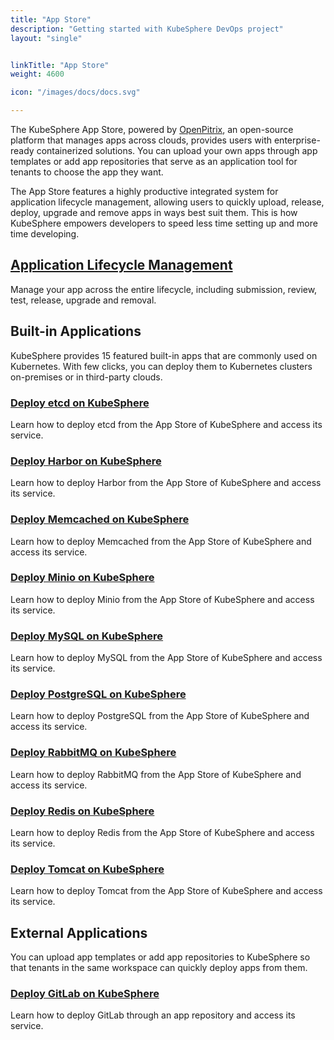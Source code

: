 ```yaml
---
title: "App Store"
description: "Getting started with KubeSphere DevOps project"
layout: "single"


linkTitle: "App Store"
weight: 4600

icon: "/images/docs/docs.svg"

---
```


The KubeSphere App Store, powered by [OpenPitrix](https://github.com/openpitrix/openpitrix), an open-source platform that manages apps across clouds, provides users with enterprise-ready containerized solutions. You can upload your own apps through app templates or add app repositories that serve as an application tool for tenants to choose the app they want.

The App Store features a highly productive integrated system for application lifecycle management, allowing users to quickly upload, release, deploy, upgrade and remove apps in ways best suit them. This is how KubeSphere empowers developers to speed less time setting up and more time developing.

## [Application Lifecycle Management](../application-store/app-lifecycle-management/)

Manage your app across the entire lifecycle, including submission, review, test, release, upgrade and removal.

## Built-in Applications

KubeSphere provides 15 featured built-in apps that are commonly used on Kubernetes. With few clicks, you can deploy them to Kubernetes clusters on-premises or in third-party clouds.

### [Deploy etcd on KubeSphere](../application-store/built-in-apps/etcd-app/)

Learn how to deploy etcd from the App Store of KubeSphere and access its service.

### [Deploy Harbor on KubeSphere](../application-store/built-in-apps/harbor-app/)

Learn how to deploy Harbor from the App Store of KubeSphere and access its service.

### [Deploy Memcached on KubeSphere](../application-store/built-in-apps/memcached-app/)

Learn how to deploy Memcached from the App Store of KubeSphere and access its service.

### [Deploy Minio on KubeSphere](../application-store/built-in-apps/minio-app/)

Learn how to deploy Minio from the App Store of KubeSphere and access its service.

### [Deploy MySQL on KubeSphere](../application-store/built-in-apps/mysql-app/)

Learn how to deploy MySQL from the App Store of KubeSphere and access its service.

### [Deploy PostgreSQL on KubeSphere](../application-store/built-in-apps/postgresql-app/)

Learn how to deploy PostgreSQL from the App Store of KubeSphere and access its service.

### [Deploy RabbitMQ on KubeSphere](../application-store/built-in-apps/rabbitmq-app/)

Learn how to deploy RabbitMQ from the App Store of KubeSphere and access its service.

### [Deploy Redis on KubeSphere](../application-store/built-in-apps/redis-app/)

Learn how to deploy Redis from the App Store of KubeSphere and access its service.

### [Deploy Tomcat on KubeSphere](../application-store/built-in-apps/tomcat-app/)

Learn how to deploy Tomcat from the App Store of KubeSphere and access its service.

## External Applications

You can upload app templates or add app repositories to KubeSphere so that tenants in the same workspace can quickly deploy apps from them.

### [Deploy GitLab on KubeSphere](../application-store/external-apps/gitlab-app/)

Learn how to deploy GitLab through an app repository and access its service.